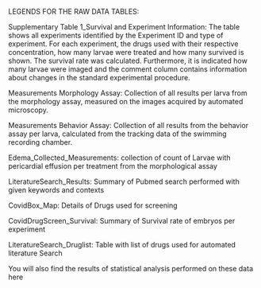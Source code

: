 LEGENDS FOR THE RAW DATA TABLES:

Supplementary Table  1_Survival and Experiment Information: The table shows all experiments identified by the Experiment ID and type of experiment. For each experiment, the drugs used with their respective concentration, how many larvae were treated and how many survived is shown. The survival rate was calculated. Furthermore, it is indicated how many larvae were imaged and the comment column contains information about changes in the standard experimental procedure.
 
 Measurements Morphology Assay: Collection of all results per larva from the morphology assay, measured on the images acquired by automated microscopy.
 
 Measurements Behavior Assay: Collection of all results from the behavior assay per larva, calculated from the tracking data of the swimming recording chamber.
 
 Edema_Collected_Measurements: collection of count of Larvae with pericardial effusion per treatment from the morphological assay
 
 LiteratureSearch_Results: Summary of Pubmed search performed with given keywords and contexts
 
 CovidBox_Map: Details of Drugs used for screening
 
 CovidDrugScreen_Survival: Summary of Survival rate of embryos per experiment
 
 LiteratureSearch_Druglist: Table with list of drugs used for automated literature Search
 
 You will also find the results of statistical analysis performed on these data here
